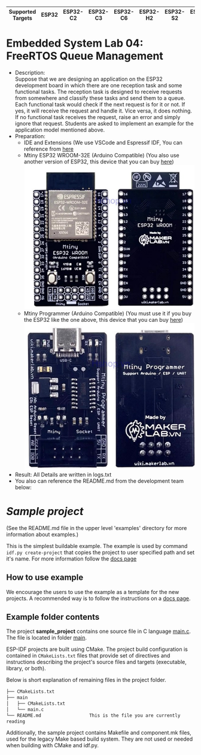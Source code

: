| Supported Targets | ESP32 | ESP32-C2 | ESP32-C3 | ESP32-C6 | ESP32-H2 | ESP32-S2 | ESP32-S3 |
| ----------------- | ----- | -------- | -------- | -------- | -------- | -------- | -------- |
# Embedded System Lab 04: FreeRTOS Queue Management
* Description: <br>
  Suppose that we are designing an application on the ESP32 development board in which there are one reception task and some functional tasks. The reception task is designed to receive requests from somewhere and classify these tasks and send them to a queue. Each functional task would check if the next request is for it or not. If yes, it will receive the request and handle it. Vice versa, it does nothing. If no functional task receives the request, raise an error and simply ignore that request. Students are asked to implement an example for the application model mentioned above. <br>
* Preparation:
   * IDE and Extensions (We use VSCode and Espressif IDF, You can reference from [here](https://github.com/kientr2002/CO3054_ESP-IDF)
   * Mtiny ESP32 WROOM-32E (Arduino Compatible) (You also use another version of ESP32, this device that you can buy [here](https://hshop.vn/products/mach-mtiny-esp32-wroom-32e-arduino-compatible)) <br>
     ![Lab2](https://github.com/kientr2002/CO3054_ESP-IDF/blob/main/Images/Lab1/10.png)
   *  Mtiny Programmer (Arduino Compatible) (You must use it if you buy the ESP32 like the one above, this device that you can buy [here](https://hshop.vn/products/mach-mtiny-programmer-arduino-compatible)) <br>
     ![Lab2](https://github.com/kientr2002/CO3054_ESP-IDF/blob/main/Images/Lab1/11.png)
* Result: All Details are written in logs.txt
* You also can reference the README.md from the development team below:<br>
# _Sample project_

(See the README.md file in the upper level 'examples' directory for more information about examples.)

This is the simplest buildable example. The example is used by command `idf.py create-project`
that copies the project to user specified path and set it's name. For more information follow the [docs page](https://docs.espressif.com/projects/esp-idf/en/latest/api-guides/build-system.html#start-a-new-project)



## How to use example
We encourage the users to use the example as a template for the new projects.
A recommended way is to follow the instructions on a [docs page](https://docs.espressif.com/projects/esp-idf/en/latest/api-guides/build-system.html#start-a-new-project).

## Example folder contents

The project **sample_project** contains one source file in C language [main.c](main/main.c). The file is located in folder [main](main).

ESP-IDF projects are built using CMake. The project build configuration is contained in `CMakeLists.txt`
files that provide set of directives and instructions describing the project's source files and targets
(executable, library, or both). 

Below is short explanation of remaining files in the project folder.

```
├── CMakeLists.txt
├── main
│   ├── CMakeLists.txt
│   └── main.c
└── README.md                  This is the file you are currently reading
```
Additionally, the sample project contains Makefile and component.mk files, used for the legacy Make based build system. 
They are not used or needed when building with CMake and idf.py.

